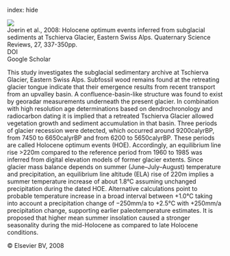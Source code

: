 index: hide

<div class="Citation">
    <div class="Citation-thumb CitationThumb-linked"  data-href="https://doi.org/10.1016/j.quascirev.2007.10.016">
      <img src="https://static.claimspace.cloud/climate-study-static/refs/thumbs/5/Joerin_et_al_2008-thumb.png" />
    </div>

  <div class="Citation-body">
    <div class="Citation-text">Joerin et al., 2008: Holocene optimum events inferred from subglacial sediments at Tschierva Glacier, Eastern Swiss Alps. <span class="Article-journal">Quaternary Science Reviews, </span><span class="Article-volume">27, </span>337-350pp.</div>
    <div class="Citation-links">
      <div class="CitationLink" data-href="https://doi.org/10.1016/j.quascirev.2007.10.016">
        <div class="CitationLink-icon CitationLink-Doi"></div>
        <div class="CitationLink-text">DOI</div>
      </div>
      <div class="CitationLink" data-href="https://scholar.google.com/scholar?q=10.1016/j.quascirev.2007.10.016">
        <div class="CitationLink-icon CitationLink-Scholar"></div>
        <div class="CitationLink-text">Google Scholar</div>
      </div>
    </div>
  </div>
</div>

This study investigates the subglacial sedimentary archive at Tschierva Glacier, Eastern Swiss Alps. Subfossil wood remains found at the retreating glacier tongue indicate that their emergence results from recent transport from an upvalley basin. A confluence-basin-like structure was found to exist by georadar measurements underneath the present glacier. In combination with high resolution age determinations based on dendrochronology and radiocarbon dating it is implied that a retreated Tschierva Glacier allowed vegetation growth and sediment accumulation in that basin. Three periods of glacier recession were detected, which occurred around 9200calyrBP, from 7450 to 6650calyrBP and from 6200 to 5650calyrBP. These periods are called Holocene optimum events (HOE). Accordingly, an equilibrium line rise >220m compared to the reference period from 1960 to 1985 was inferred from digital elevation models of former glacier extents. Since glacier mass balance depends on summer (June–July–August) temperature and precipitation, an equilibrium line altitude (ELA) rise of 220m implies a summer temperature increase of about 1.8°C assuming unchanged precipitation during the dated HOE. Alternative calculations point to probable temperature increase in a broad interval between +1.0°C taking into account a precipitation change of −250mm/a to +2.5°C with +250mm/a precipitation change, supporting earlier paleotemperature estimates. It is proposed that higher mean summer insolation caused a stronger seasonality during the mid-Holocene as compared to late Holocene conditions.

<div class="Citation-copy">
&copy; Elsevier BV, 2008
</div>